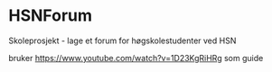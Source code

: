 # HSNForum
Skoleprosjekt - lage et forum for høgskolestudenter ved HSN


bruker https://www.youtube.com/watch?v=1D23KgRiHRg som guide
